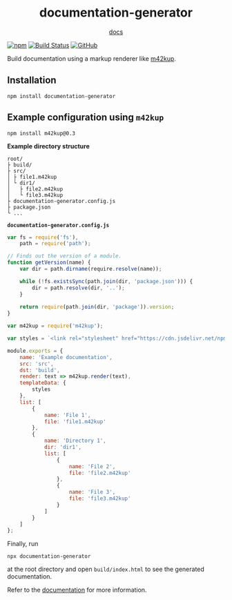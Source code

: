 <h1 align="center">documentation-generator</h1>

<p align="center"><a href="https://logico-philosophical.github.io/documentation-generator/docs/build/introduction.html">docs</a></p>

[![npm](https://img.shields.io/npm/v/documentation-generator)](https://www.npmjs.com/package/documentation-generator)
[![Build Status](https://img.shields.io/travis/com/logico-philosophical/documentation-generator)](https://app.travis-ci.com/github/logico-philosophical/documentation-generator)
[![GitHub](https://img.shields.io/github/license/logico-philosophical/documentation-generator)](https://github.com/logico-philosophical/documentation-generator/blob/master/LICENSE)

Build documentation using a markup renderer like [m42kup](https://github.com/logico-philosophical/m42kup).

## Installation

```
npm install documentation-generator
```

## Example configuration using `m42kup`

```
npm install m42kup@0.3
```

**Example directory structure**

```
root/
├ build/
├ src/
│ ├ file1.m42kup
│ └ dir1/
│   ├ file2.m42kup
│   └ file3.m42kup
├ documentation-generator.config.js
├ package.json
└ ...
```

**`documentation-generator.config.js`**

```js
var fs = require('fs'),
    path = require('path');

// Finds out the version of a module.
function getVersion(name) {
    var dir = path.dirname(require.resolve(name));

    while (!fs.existsSync(path.join(dir, 'package.json'))) {
        dir = path.resolve(dir, '..');
    }
    
    return require(path.join(dir, 'package')).version;
}

var m42kup = require('m42kup');

var styles = `<link rel="stylesheet" href="https://cdn.jsdelivr.net/npm/m42kup@${getVersion('m42kup')}/web/m42kup.default.css">`;

module.exports = {
    name: 'Example documentation',
    src: 'src',
    dst: 'build',
    render: text => m42kup.render(text),
    templateData: {
        styles
    },
    list: [
        {
            name: 'File 1',
            file: 'file1.m42kup'
        },
        {
            name: 'Directory 1',
            dir: 'dir1',
            list: [
                {
                    name: 'File 2',
                    file: 'file2.m42kup'
                },
                {
                    name: 'File 3',
                    file: 'file3.m42kup'
                }
            ]
        }
    ]
};
```

Finally, run
```
npx documentation-generator
```
at the root directory and open `build/index.html` to see the generated documentation.

Refer to the [documentation](https://logico-philosophical.github.io/documentation-generator/docs/build/introduction.html) for more information.
